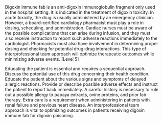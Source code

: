 Digoxin immune fab is an anti-digoxin immunoglobulin fragment only used in the hospital setting. It is indicated in the treatment of digoxin toxicity. In acute toxicity, the drug is usually administered by an emergency clinician. However, a board-certified cardiology pharmacist must play a role in dosing, scheduling, and administration. Cardiac nurses must be aware of the possible complications that can arise during infusion, and they must also receive instruction to report such adverse reactions immediately to the cardiologist. Pharmacists must also have involvement in determining proper dosing and checking for potential drug-drug interactions. This type of interprofessional team approach will optimize therapeutic outcomes while minimizing adverse events. [Level 5]

Educating the patient is essential and requires a sequential approach. Discuss the potential use of this drug concerning their health condition. Educate the patient about the various signs and symptoms of delayed allergic reactions. Provide or describe possible adverse effects and instruct the patient to report back immediately. A careful history is necessary to rule out a possible allergy to papaya extracts, ovine proteins, and prior fab therapy. Extra care is a requirement when administering in patients with renal failure and previous heart disease. An interprofessional team approach is vital to optimizing outcomes in patients receiving digoxin immune fab for digoxin poisoning.